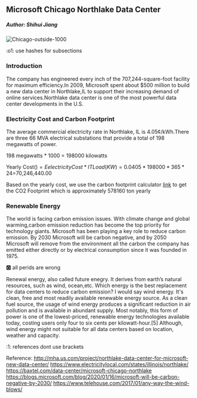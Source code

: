 
## Microsoft Chicago Northlake Data Center 
##### Author: Shihui Jiang




![Chicago-outside-1000](https://user-images.githubusercontent.com/42449780/73015806-b8c85600-3dea-11ea-9cda-f01e1f39d847.jpg)


:o1: use hashes for subsections

### Introduction

The company has engineered every inch of the 707,244-square-foot facility for maximum efficiency.In 2009, Microsoft spent about $500 million to build a new data center in Northlake,IL to support their increasing demand of online services.Northlake data center is one of the most powerful data center developments in the U.S.

### Electricity Cost and Carbon Footprint

The average commercial electricity rate in Northlake, IL is 4.05¢/kWh.There are three 66 MVA electrical substations that provide a total of 198 megawatts of power.

198 megawatts * 1000 = 198000 kilowatts

Yearly Cost($) = Eelectricity Cost * IT Load(KW) = 0.0405*198000*365*24=$70,246,440.00

Based on the yearly cost, we use the carbon footprint calculator [link](
https://www.se.com/ww/en/work/solutions/system/s1/data-center-and-network-systems/trade-off-tools/data-center-carbon-footprint-comparison-calculator/) to get the CO2 Footprint which is approximately 578160 ton yearly 



### Renewable Energy

The world is facing carbon emission issues. With climate change and global warming,carbon emission reduction has become the top priority for technology giants. Microsoft has been playing a key role to reduce carbon emission. By 2030 Microsoft will be carbon negative, and by 2050 Microsoft will remove from the environment all the carbon the company has emitted either directly or by electrical consumption since it was founded in 1975.

:o2: all perids are wrong

Renewal energy, also called future enegry. It derives from earth’s natural resources, such as wind, ocean,etc. Which energy is the best replacement for data centers to reduce carbon emission? I would say wind energy. It's clean, free and most readily available renewable energy source. As a clean fuel source, the usage of wind energy produces a significant reduction in air pollution and is available in abundant supply. Most notably, this form of power is one of the lowest-priced, renewable energy technologies available today, costing users only four to six cents per kilowatt-hour.[5] Although, wind energy might not suitable for all data centers based on location, weather and capacity. 








:1: references dont use brackets

Reference: 
           http://mha.us.com/project/northlake-data-center-for-microsoft-new-data-center/ 
           https://www.electricitylocal.com/states/illinois/northlake/
           https://baxtel.com/data-center/microsoft-chicago-northlake
           https://blogs.microsoft.com/blog/2020/01/16/microsoft-will-be-carbon-negative-by-2030/
           https://www.telehouse.com/2017/01/any-way-the-wind-blows/
           







